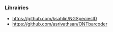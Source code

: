 

### Librairies
* https://github.com/ksahlin/NGSpeciesID
* https://github.com/asrivathsan/ONTbarcoder